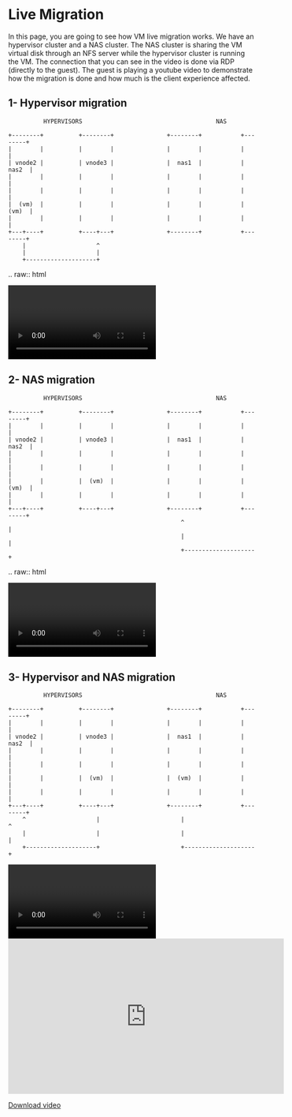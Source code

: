 # Live Migration

In this page, you are going to see how VM live migration works. We have  an hypervisor cluster and a NAS cluster. The NAS cluster is sharing the VM virtual disk through an NFS server while the hypervisor cluster is running the VM. The connection that you can see in the video is done via RDP (directly to the guest). The guest is playing a youtube video to demonstrate how the migration is done and how much is the client experience affected.



## 1- Hypervisor migration

```
          HYPERVISORS                                      NAS

+--------+          +--------+               +--------+           +--------+
|        |          |        |               |        |           |        |
| vnode2 |          | vnode3 |               |  nas1  |           |  nas2  |
|        |          |        |               |        |           |        |
|        |          |        |               |        |           |        |
|  (vm)  |          |        |               |        |           |  (vm)  |
|        |          |        |               |        |           |        |
+---+----+          +----+---+               +--------+           +--------+
    |                    ^
    |                    |
    +--------------------+
```

.. raw:: html

<video controls>

​	<source src="live-migration/migration_hypervisor.mp4" type="video/mp4">

</video>





## 2- NAS migration

```
          HYPERVISORS                                      NAS

+--------+          +--------+               +--------+           +--------+
|        |          |        |               |        |           |        |
| vnode2 |          | vnode3 |               |  nas1  |           |  nas2  |
|        |          |        |               |        |           |        |
|        |          |        |               |        |           |        |
|        |          |  (vm)  |               |        |           |  (vm)  |
|        |          |        |               |        |           |        |
+---+----+          +----+---+               +--------+           +--------+
                                                 ^                    |
                                                 |                    |
                                                 +--------------------+
```

.. raw:: html

<video controls>

​	<source src="live-migration/migration_nas.mp4" type="video/mp4">

</video>



## 3- Hypervisor and NAS migration

```
          HYPERVISORS                                      NAS

+--------+          +--------+               +--------+           +--------+
|        |          |        |               |        |           |        |
| vnode2 |          | vnode3 |               |  nas1  |           |  nas2  |
|        |          |        |               |        |           |        |
|        |          |        |               |        |           |        |
|        |          |  (vm)  |               |  (vm)  |           |        |
|        |          |        |               |        |           |        |
+---+----+          +----+---+               +--------+           +--------+
    ^                    |                       |                    ^
    |                    |                       |                    |
    +--------------------+                       +--------------------+
```

<video controls>

​	<source src="clusters/live-migration/migration_desfase.mp4" type="video/mp4">

</video>

<iframe width="560" height="315" src="https://www.youtube.com/embed/nfYFtSYO2DI" frameborder="0" allow="autoplay; encrypted-media" allowfullscreen></iframe>

[Download video](storage/live-migration/migration_desfase.mp4)